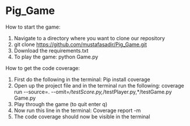 # Pig_Game
How to start the game:
1. Navigate to a directory where you want to clone our repository
2. git clone https://github.com/mustafasadir/Pig_Game.git
3. Download the requirements.txt
4. To play the game: python Game.py  

How to get the code coverage: 
1.	First do the following in the terminal: Pip install coverage
2.	Open up the project file and in the terminal run the following: coverage run --source=. --omit=*/testScore.py,*/testPlayer.py,*/testGame.py Game.py
3.	Play through the game (to quit enter q)
4.	Now run this line in the terminal: 	Coverage report -m   
5.	The code coverage should now be visible in the terminal
